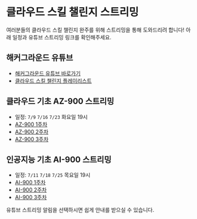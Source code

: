 # 클라우드 스킬 챌린지 스트리밍

여러분들의 클라우드 스킬 챌린지 완주를 위해 스트리밍을 통해 도와드리려 합니다! 아래 일정과 유튜브 스트리밍 링크를 확인해주세요.

## 해커그라운드 유튜브

* [해커그라운드 유튜브 바로가기](https://hgrd.kr/youtube)
* [클라우드 스킬 챌린지 플레이리스트](https://hgrd.kr/csc-streaming-list)


## 클라우드 기초 AZ-900 스트리밍

* 일정: `7/9` `7/16` `7/23` 화요일 19시
* [AZ-900 1주차](https://hgrd.kr/csc-az-900-1)
* [AZ-900 2주차](https://hgrd.kr/csc-az-900-2)
* [AZ-900 3주차](https://hgrd.kr/csc-az-900-3)


## 인공지능 기초 AI-900 스트리밍

* 일정: `7/11` `7/18` `7/25` 목요일 19시
* [AI-900 1주차](https://hgrd.kr/csc-ai-900-1)
* [AI-900 2주차](https://hgrd.kr/csc-ai-900-2)
* [AI-900 3주차](https://hgrd.kr/csc-ai-900-3)

유튜브 스트리밍 알림을 선택하시면 쉽게 안내를 받으실 수 있습니다.